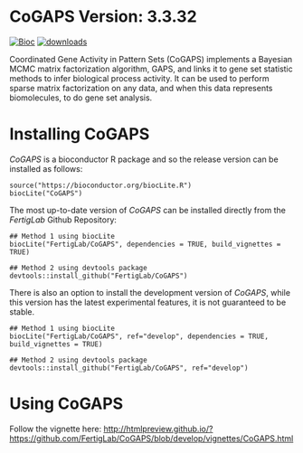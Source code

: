 # CoGAPS Version: 3.3.32

[![Bioc](https://bioconductor.org/images/logo_bioconductor.gif)](https://bioconductor.org/packages/CoGAPS)
[![downloads](https://bioconductor.org/shields/downloads/CancerInSilico.svg)](https://bioconductor.org/packages/CoGAPS)

Coordinated Gene Activity in Pattern Sets (CoGAPS) implements a Bayesian MCMC matrix factorization algorithm, GAPS, and links it to gene set statistic methods to infer biological process activity. It can be used to perform sparse matrix factorization on any data, and when this data represents biomolecules, to do gene set analysis.

# Installing CoGAPS

*CoGAPS* is a bioconductor R package and so the release version can be installed
as follows:

```
source("https://bioconductor.org/biocLite.R")
biocLite("CoGAPS")
```

The most up-to-date version of *CoGAPS* can be installed directly from the 
*FertigLab* Github Repository:

```
## Method 1 using biocLite
biocLite("FertigLab/CoGAPS", dependencies = TRUE, build_vignettes = TRUE)

## Method 2 using devtools package
devtools::install_github("FertigLab/CoGAPS")
```

There is also an option to install the development version of *CoGAPS*, 
while this version has the latest experimental features, it is not guaranteed
to be stable.

```
## Method 1 using biocLite
biocLite("FertigLab/CoGAPS", ref="develop", dependencies = TRUE, build_vignettes = TRUE)

## Method 2 using devtools package
devtools::install_github("FertigLab/CoGAPS", ref="develop")
```

# Using CoGAPS

Follow the vignette here: http://htmlpreview.github.io/?https://github.com/FertigLab/CoGAPS/blob/develop/vignettes/CoGAPS.html
